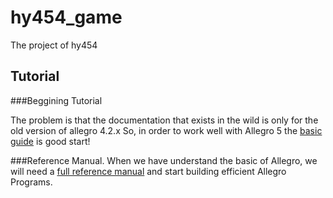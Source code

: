 hy454_game
==========

The project of hy454 

## Tutorial 
###Beggining Tutorial

The problem is that the documentation that exists in the wild is only for the old version of allegro 4.2.x
So, in order to work well with Allegro 5 the [basic guide](http://wiki.allegro.cc/index.php?title=Allegro_5) is good start!

###Reference Manual.
When we have understand the basic of Allegro, we will need a [full reference manual](http://alleg.strangesoft.net/docs/refman.pdf)
and start building efficient Allegro Programs.